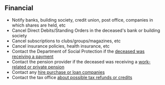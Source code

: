 ##  Financial

  * Notify banks, building society, credit union, post office, companies in which shares are held, etc 
  * Cancel Direct Debits/Standing Orders in the deceased's bank or building society 
  * Cancel subscriptions to clubs/groups/magazines, etc 
  * Cancel insurance policies, health insurance, etc 
  * Contact the Department of Social Protection if the [ deceased was receiving a payment ](/en/social-welfare/death-related-benefits/social-welfare-payments-following-a-death/)
  * Contact the pension provider if the deceased was receiving a [ work-related or private pension ](/en/money-and-tax/personal-finance/pensions/)
  * Contact any [ hire purchase or loan companies ](/en/money-and-tax/personal-finance/loans-and-credit/hire-purchase/)
  * Contact the tax office [ about possible tax refunds or credits ](/en/money-and-tax/tax/income-tax-credits-and-reliefs/income-tax-credits-and-reliefs-following-a-death/)
